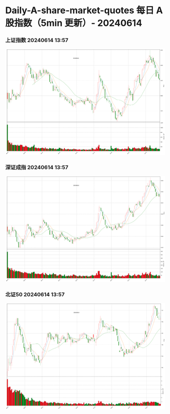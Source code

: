 
# Daily-A-share-market-quotes 每日 A 股指数（5min 更新）- 20240614

### 上证指数 20240614 13:57
![](./fig/2024/6/20240614-sh000001.png)

### 深证成指 20240614 13:57
![](./fig/2024/6/20240614-sz399001.png)

### 北证50 20240614 13:57
![](./fig/2024/6/20240614-bj899050.png)
